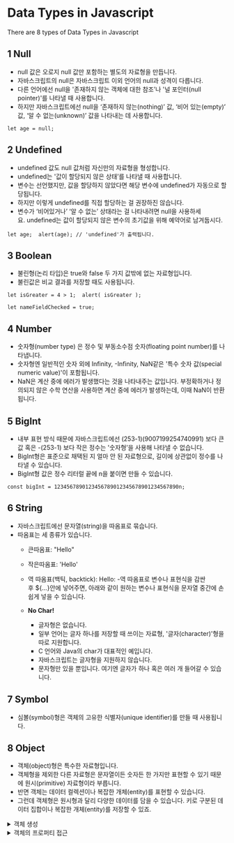 # Data Types in Javascript
There are 8 types of Data Types in Javascript

## 1 Null
- null 값은 오로지 null 값만 포함하는 별도의 자료형을 만듭니다.
- 자바스크립트의 null은 자바스크립트 이외 언어의 null과 성격이 다릅니다.
- 다른 언어에선 null을 '존재하지 않는 객체에 대한 참조’나 '널 포인터(null pointer)'를 나타낼 때 사용합니다.
- 하지만 자바스크립트에선 null을 ‘존재하지 않는(nothing)’ 값, ‘비어 있는(empty)’ 값, ‘알 수 없는(unknown)’ 값을 나타내는 데 사용합니다.
```
let age = null;
```

## 2 Undefined
- undefined 값도 null 값처럼 자신만의 자료형을 형성합니다.
- undefined는 '값이 할당되지 않은 상태’를 나타낼 때 사용합니다.
- 변수는 선언했지만, 값을 할당하지 않았다면 해당 변수에 undefined가 자동으로 할당됩니다.
- 하지만 이렇게 undefined를 직접 할당하는 걸 권장하진 않습니다.
- 변수가 ‘비어있거나’ ‘알 수 없는’ 상태라는 걸 나타내려면 null을 사용하세요. undefined는 값이 할당되지 않은 변수의 초기값을 위해 예약어로 남겨둡시다.
```
let age;  alert(age); // 'undefined'가 출력됩니다.
```

## 3 Boolean
- 불린형(논리 타입)은 true와 false 두 가지 값밖에 없는 자료형입니다.
- 불린값은 비교 결과를 저장할 때도 사용됩니다.
```
let isGreater = 4 > 1;  alert( isGreater );
```
```
let nameFieldChecked = true;
```

## 4 Number
- 숫자형(number type) 은 정수 및 부동소수점 숫자(floating point number)를 나타냅니다.
- 숫자형엔 일반적인 숫자 외에 Infinity, -Infinity, NaN같은 '특수 숫자 값(special numeric value)'이 포함됩니다.
- NaN은 계산 중에 에러가 발생했다는 것을 나타내주는 값입니다. 부정확하거나 정의되지 않은 수학 연산을 사용하면 계산 중에 에러가 발생하는데, 이때 NaN이 반환됩니다.

## 5 BigInt
- 내부 표현 방식 때문에 자바스크립트에선 (253-1)(9007199254740991) 보다 큰 값 혹은 -(253-1) 보다 작은 정수는 '숫자형’을 사용해 나타낼 수 없습니다.
- BigInt형은 표준으로 채택된 지 얼마 안 된 자료형으로, 길이에 상관없이 정수를 나타낼 수 있습니다.
- BigInt형 값은 정수 리터럴 끝에 n을 붙이면 만들 수 있습니다.
```
const bigInt = 1234567890123456789012345678901234567890n;
```

## 6 String
- 자바스크립트에선 문자열(string)을 따옴표로 묶습니다.
- 따옴표는 세 종류가 있습니다.
  - 큰따옴표: "Hello"
  - 작은따옴표: 'Hello'
  - 역 따옴표(백틱, backtick): Hello:
      -역 따옴표로 변수나 표현식을 감싼 후 ${…}안에 넣어주면, 아래와 같이 원하는 변수나 표현식을 문자열 중간에 손쉽게 넣을 수 있습니다.

  - **No Char!**
    - 글자형은 없습니다.
    - 일부 언어는 글자 하나를 저장할 때 쓰이는 자료형, '글자(character)'형을 따로 지원합니다.
    - C 언어와 Java의 char가 대표적인 예입니다.
    - 자바스크립트는 글자형을 지원하지 않습니다.
    - 문자형만 있을 뿐입니다. 여기엔 글자가 하나 혹은 여러 개 들어갈 수 있습니다.

## 7 Symbol
- 심볼(symbol)형은 객체의 고유한 식별자(unique identifier)를 만들 때 사용됩니다. 

## 8 Object
- 객체(object)형은 특수한 자료형입니다.
- 객체형을 제외한 다른 자료형은 문자열이든 숫자든 한 가지만 표현할 수 있기 때문에 원시(primitive) 자료형이라 부릅니다.
- 반면 객체는 데이터 컬렉션이나 복잡한 개체(entity)를 표현할 수 있습니다.
- 그런데 객체형은 원시형과 달리 다양한 데이터를 담을 수 있습니다. 키로 구분된 데이터 집합이나 복잡한 개체(entity)를 저장할 수 있죠.

<details>
<summary>객체 생성</summary>

객체는 중괄호 {…}를 이용해 만들 수 있습니다. 중괄호 안에는 ‘키(key): 값(value)’ 쌍으로 구성된 프로퍼티(property) 를 여러 개 넣을 수 있는데, 키엔 문자형, 값엔 모든 자료형이 허용됩니다. 프로퍼티 키는 ‘프로퍼티 이름’ 이라고도 부릅니다.
</details>
<details>
<summary>객체의 프로퍼티 접근</summary>
  
-  객체에선 키를 이용해 프로퍼티를 쉽게 찾을 수 있습니다.
  
- 두 가지 방법으로 프로퍼티 읽을 수 있음: 
  <details>
  <summary>  1) 점 표기법</summary>
    점 표기법(dot notation)을 이용하면 프로퍼티 값을 읽는 것도 가능합니다.
    
    ```    
    // 프로퍼티 값 얻기
    alert( user.name ); // John
    alert( user.age ); // 30
    ```
    
  </details>
  <details>
  <summary>  2) 대괄호 표기법</summary>
    
    - 여러 단어를 조합해 프로퍼티 키를 만든 경우엔, 점 표기법을 사용해 프로퍼티 값을 읽을 수 없습니다.
    ```
    // 문법 에러가 발생합니다. 
        user.likes birds = true
    ```
    
    - 키가 유효한 변수 식별자가 아닌 경우엔 점 표기법 대신에 '대괄호 표기법(square bracket notation)'이라 불리는 방법을 사용할 수 있습니다.
      
    - 대괄호 표기법은 키에 어떤 문자열이 있던지 상관없이 동작합니다.
    ```
    let user = {};
  
    // set
    user["likes birds"] = true;
      
    // get
    alert(user["likes birds"]); // true

    // delete
    delete user["likes birds"];
    ```

    </details>


## Peculiarities
```
typeof Math // "object"  (1)
typeof null // "object"  (2)
typeof alert // "function"  (3)
```
Math는 수학 연산을 제공하는 내장 객체이므로 "object"가 출력됩니다.
Math에 대해선 숫자형 챕터에서 학습하도록 하겠습니다. 
내장 객체는 객체형이라는 것을 알려주기 위해 이런 예시를 작성해 보았습니다.
typeof null의 결과는 "object"입니다. 
null은 별도의 고유한 자료형을 가지는 특수 값으로 객체가 아니지만, 
하위 호환성을 유지하기 위해 이런 오류를 수정하지 않고 남겨둔 상황입니다. 
언어 자체의 오류이므로 null이 객체가 아님에 유의하시기 바랍니다.
typeof는 피연산자가 함수면 "function"을 반환합니다. 
그러므로 typeof alert는 "function"을 출력해줍니다. 
그런데 '함수’형은 따로 없습니다. 함수는 객체형에 속합니다. 
이런 동작 방식이 형식적으론 잘못되긴 했지만, 
아주 오래전에 만들어진 규칙이었기 때문에 하위 호환성 유지를 위해 남겨진 상태입니다. 
한편, 실무에선 이런 특징이 매우 유용하게 사용되기도 합니다.




## Questions
-what is class, map, set, prototype, constructor?? How is everything connected?

